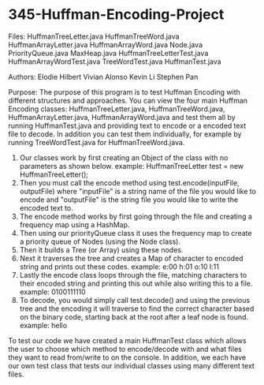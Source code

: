 # 345-Huffman-Encoding-Project
Files: HuffmanTreeLetter.java
       HuffmanTreeWord.java
       HuffmanArrayLetter.java
       HuffmanArrayWord.java
       Node.java
       PriorityQueue.java
       MaxHeap.java
       HuffmanTreeLetterTest.java
       HuffmanArrayWordTest.java
       TreeWordTest.java
       HuffmanTest.java

Authors: Elodie Hilbert
         Vivian Alonso
         Kevin Li
         Stephen Pan

Purpose: The purpose of this program is to test Huffman Encoding with different structures and approaches. 
You can view the four main Huffman Encoding classes: HuffmanTreeLetter.java, HuffmanTreeWord.java, HuffmanArrayLetter.java,
HuffmanArrayWord.java and test them all by running HuffmanTest.java and providing text to encode or a encoded text file to 
decode. In addition you can test them individually, for example by running TreeWordTest.java for HuffmanTreeWord.java. 

1. Our classes work by first creating an Object of the class with no parameters as shown below.
       example: HuffmanTreeLetter test = new HuffmanTreeLetter();
2. Then you must call the encode method using test.encode(inputFile, outputFile) where "inputFile" is a string name of
   the file you would like to encode and "outputFile" is the string file you would like to write the encoded text to.
3. The encode method works by first going through the file and creating a frequency map using a HashMap.
4. Then using our priorityQueue class it uses the frequency map to create a priority queue of Nodes (using the Node class).
5. Then it builds a Tree (or Array) using these nodes.
6. Next it traverses the tree and creates a Map of character to encoded string and prints out these codes.
       example: e:00
                h:01
                o:10
                l:11
7. Lastly the encode class loops through the file, matching characters to their encoded string and printing this out while
   also writing this to a file.
       example: 0100111110
8. To decode, you would simply call test.decode() and using the previous tree and the encoding it will traverse to find
    the correct character based on the binary code, starting back at the root after a leaf node is found.
       example: hello

To test our code we have created a main HuffmanTest class which allows the user to choose which method to encode/decode 
with and what files they want to read from/write to on the console. In addition, we each have our own test class that 
tests our individual classes using many different text files. 

